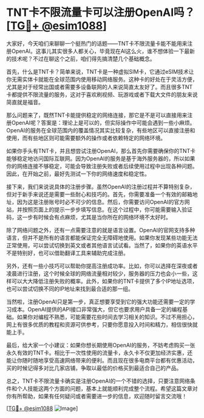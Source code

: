 # TNT卡不限流量卡可以注册OpenAI吗？[[TG💪+ @esim1088](https://t.me/s/esim1088)]

大家好，今天咱们来聊聊一个挺热门的话题——TNT卡不限流量卡能不能用来注册OpenAI。这事儿其实很多人都关心，毕竟现在AI这么火，谁不想体验一下最新的技术呢？不过在聊这个之前，咱们得先搞清楚几个基础概念。

首先，什么是TNT卡？简单来说，TNT卡是一种虚拟SIM卡，它通过eSIM技术让你无需实体卡就能在全球范围内使用移动网络服务。这种卡的好处在于灵活方便，尤其是对于经常出国或者需要多设备联网的人来说简直太友好了。而且很多TNT卡都提供不限流量的服务，这对于喜欢刷视频、玩游戏或者下载大文件的朋友来说简直就是福音。

那么问题来了，既然TNT卡能提供稳定的网络连接，那它是不是可以直接用来注册OpenAI呢？答案是：理论上是可以的，但实际操作中可能会遇到一些小麻烦。OpenAI的服务在全球范围内的覆盖情况其实比较复杂，有些地区可以直接注册和使用，而有些地区则可能需要额外的操作或者依赖特定的网络环境。

如果你手头有TNT卡，并且想尝试注册OpenAI，那么首先你需要确保你的TNT卡能够稳定地访问国际互联网。因为OpenAI的服务是基于海外服务器的，所以如果你的网络连接不够稳定，可能会导致注册失败或者后续使用过程中出现各种问题。因此，在开始之前，最好先测试一下你的网络速度和稳定性。

接下来，我们来说说具体的注册步骤。虽然OpenAI的注册过程并不算特别复杂，但对于新手来说还是需要一些耐心和技巧的。首先，你需要准备一个有效的邮箱地址，因为这是注册账号时必不可少的信息。然后，你需要访问OpenAI的官方网站，并按照页面上的提示一步步填写信息。在这个过程中，你可能需要输入验证码，这一步有时候会有点麻烦，尤其是当你所在的网络环境不太好时。

除了网络问题之外，还有一点需要注意的就是语言设置。OpenAI的官网支持多种语言，但并不是所有的语言都能保证完全无障碍地使用。如果你发现某些功能无法正常使用，可以尝试切换到英文或者其他语言试试看。当然了，如果你的英语水平不是特别好，也可以借助翻译工具来辅助完成注册。

另外，还有一些小技巧可以帮助你提高注册成功率。比如，你可以选择在深夜或者凌晨进行注册，这个时候全球的网络流量相对较少，服务器的压力也会小一些，这样可以大大降低注册失败的概率。此外，如果你的TNT卡提供了多个IP地址选项，也可以尝试切换不同的IP地址来找到最合适的那一组。

当然啦，注册OpenAI只是第一步，真正想要享受到它的强大功能还需要一定的学习成本。OpenAI提供的API接口非常强大，但它也要求用户具备一定的编程基础。如果你对编程不熟悉，可能需要花些时间去学习相关的知识。不过不用担心，网上有很多优质的教程和资源可供参考，只要你愿意投入时间和精力，相信很快就能上手。

最后，给大家一个小建议：如果你想长期使用OpenAI的服务，不妨考虑购买一张永久有效的TNT卡。相比于一次性使用的流量卡，永久卡不仅更加经济实惠，还能让你随时随地享受高速网络带来的便利。而且现在很多电商平台都有优惠活动，买的时候记得多对比几家店铺，争取以最低的价格买到最适合自己的产品。

总之，TNT卡不限流量卡确实是注册OpenAI的一个不错的选择，只要注意网络条件和个人技能这两个方面的问题，基本上就能顺利完成整个流程。希望这篇文章对你有所帮助，如果有任何疑问或者需要进一步的信息，欢迎随时留言交流哦！

[[TG💪+ @esim1088](https://t.me/s/esim1088) ![Image](https://i.postimg.cc/4NQfJmqS/Snipaste-2025-05-13-00-14-12.png)]